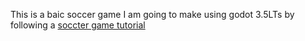 This is a baic soccer game I am going to make using godot 3.5LTs by following a [soccter game tutorial](https://youtu.be/5GnMlg9HkvA?si=Wc7Ple2SPaw6D5le) 
